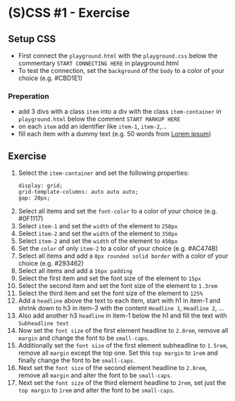 # (S)CSS #1 - Exercise

## Setup CSS

- First connect the `playground.html` with the `playground.css` below the commentary `START CONNECTING HERE` in playground.html
- To test the connection, set the `background` of the `body` to a color of your choice (e.g. #CBD1E1)

### Preperation

- add 3 divs with a class `item` into a div with the class `item-container` in `playground.html` below the comment `START MARKUP HERE`
- on each `item` add an identifier like `item-1`, `item-2`,...
- fill each item with a dummy text (e.g. 50 words from [Lorem ipsum](https://www.loremipsum.de/))

## Exercise

1. Select the `item-container` and set the following properties:
   ```
   display: grid;
   grid-template-columns: auto auto auto;
   gap: 20px;
   ```
2. Select all items and set the `font-color` to a color of your choice (e.g. #0F1117)
3. Select `item-1` and set the `width` of the element to `250px`
4. Select `item-2` and set the `width` of the element to `350px`
5. Select `item-2` and set the `width` of the element to `450px`
6. Set the `color` of only `item-2` to a color of your choice (e.g. #AC474B)
7. Select all items and add a `8px rounded solid border` with a color of your choice (e.g. #293462)
8. Select all items and add a `16px padding`
9. Select the first item and set the font size of the element to `15px`
10. Select the second item and set the font size of the element to `1.3rem`
11. Select the third item and set the font size of the element to `125%`
12. Add a `headline` above the text to each item, start with h1 in item-1 and shrink down to h3 in item-3 with the content `Headline 1`, `Headline 2`, ...
13. Also add another h3 `headline` in item-1 below the h1 and fill the text with `Subheadline text`
14. Now set the `font size` of the first element headline to `2.8rem`, remove all `margin` and change the font to be `small-caps`.
15. Additionally set the `font size` of the first element subheadline to `1.5rem`, remove all `margin` except the top one. Set this `top margin` to `1rem` and finally change the font to be `small-caps`.
16. Next set the `font size` of the second element headline to `2.8rem`, remove all `margin` and alter the font to be `small-caps`.
17. Next set the `font size` of the third element headline to `2rem`, set just the `top margin` to `1rem` and alter the font to be `small-caps`.
